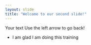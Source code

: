 ```yaml
---
layout: slide
title: "Welcome to our second slide!"
---
```

Your text
Use the left arrow to go back!
* I am glad I am doing this training
